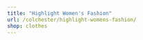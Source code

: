 ```yaml
---
title: "Highlight Women's Fashion"
url: /colchester/highlight-womens-fashion/
shop: clothes
---
```

